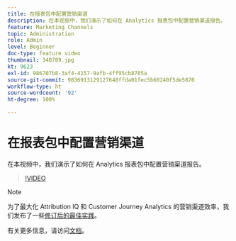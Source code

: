 ```yaml
---
title: 在报表包中配置营销渠道
description: 在本视频中，我们演示了如何在 Analytics 报表包中配置营销渠道报告。
feature: Marketing Channels
topic: Administration
role: Admin
level: Beginner
doc-type: feature video
thumbnail: 340789.jpg
kt: 9623
exl-id: 986707b8-3af4-4157-9afb-4ff95cb8705a
source-git-commit: 9836913129127648ffda01fec5b60240f5de5870
workflow-type: ht
source-wordcount: '92'
ht-degree: 100%

---
```


# 在报表包中配置营销渠道

在本视频中，我们演示了如何在 Analytics 报表包中配置营销渠道报告。

>[!VIDEO](https://video.tv.adobe.com/v/340789/?quality=12&learn=on)

>[!NOTE]
>
>为了最大化 Attribution IQ 和 Customer Journey Analytics 的营销渠道效率，我们发布了一些[修订后的最佳实践](https://experienceleague.adobe.com/docs/analytics/components/marketing-channels/mchannel-best-practices.html?lang=zh-Hans)。

有关更多信息，请访问[文档](https://experienceleague.adobe.com/docs/analytics/components/marketing-channels/c-getting-started-mchannel.html?lang=zh-Hans)。